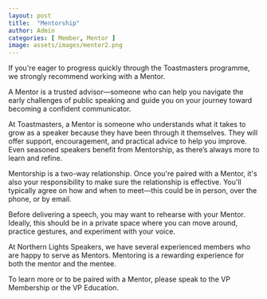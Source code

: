```yaml
---
layout: post
title:  "Mentorship"
author: Admin
categories: [ Member, Mentor ]
image: assets/images/mentor2.png
---
```

If you're eager to progress quickly through the Toastmasters programme, we strongly recommend working with a Mentor.

A Mentor is a trusted advisor—someone who can help you navigate the early challenges of public speaking and guide you on your journey toward becoming a confident communicator.

At Toastmasters, a Mentor is someone who understands what it takes to grow as a speaker because they have been through it themselves. They will offer support, encouragement, and practical advice to help you improve. Even seasoned speakers benefit from Mentorship, as there’s always more to learn and refine.

Mentorship is a two-way relationship. Once you're paired with a Mentor, it's also your responsibility to make sure the relationship is effective. You'll typically agree on how and when to meet—this could be in person, over the phone, or by email.

Before delivering a speech, you may want to rehearse with your Mentor. Ideally, this should be in a private space where you can move around, practice gestures, and experiment with your voice.

At Northern Lights Speakers, we have several experienced members who are happy to serve as Mentors. Mentoring is a rewarding experience for both the mentor and the mentee.

To learn more or to be paired with a Mentor, please speak to the VP Membership or the VP Education.
